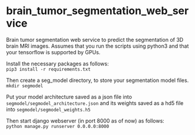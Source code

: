 # brain_tumor_segmentation_web_service
Brain tumor segmentation web service to predict the segmentation of 3D brain MRI images.
Assumes that you run the scripts using python3 and that your tensorflow is supported by GPUs. 

Install the necessary packages as follows:<br>
```pip3 install -r requirements.txt```

Then create a seg_model directory, to store your segmentation model files.<br>
```mkdir segmodel```

Put your model architecture saved as a json file into `segmodel/segmodel_architecture.json` and its weights saved as a hd5 file into `segmodel/segmodel_weights.h5`

Then start django webserver (in port 8000 as of now) as follows:<br>
```python manage.py runserver 0.0.0.0:8000```
